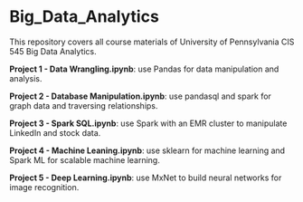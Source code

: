 # Big_Data_Analytics

This repository covers all course materials of University of Pennsylvania CIS 545 Big Data Analytics.

**Project 1 - Data Wrangling.ipynb**: use Pandas for data manipulation and analysis.

**Project 2 - Database Manipulation.ipynb**: use pandasql and spark for graph data and traversing relationships.

**Project 3 - Spark SQL.ipynb**: use Spark with an EMR cluster to manipulate LinkedIn and stock data.

**Project 4 - Machine Leaning.ipynb**: use sklearn for machine learning and Spark ML for scalable machine learning.

**Project 5 - Deep Learning.ipynb**: use MxNet to build neural networks for image recognition. 
